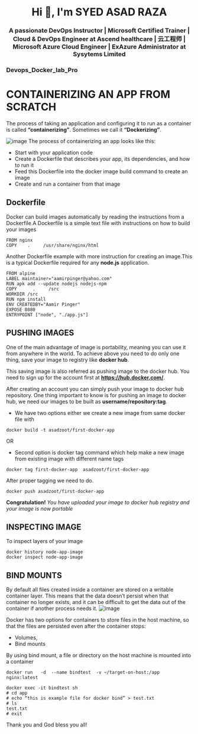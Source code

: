 <h1 align="center">Hi 👋, I'm SYED ASAD RAZA</h1>
<h3 align="center">A passionate DevOps Instructor | Microsoft Certified Trainer | Cloud & DevOps Engineer at Ascend healthcare | 云工程师 | Microsoft Azure Cloud Engineer | ExAzure Administrator at Sysytems Limited </h3>

### Devops_Docker_lab_Pro
# CONTAINERIZING AN APP FROM SCRATCH
The process of taking an application and configuring it to run as a container is called **“containerizing”**. Sometimes we call it **“Dockerizing”**.

![image](https://user-images.githubusercontent.com/71556060/196003045-e9c2872b-b5fb-4230-b19f-7e4ee8fe2c62.png)
The process of containerizing an app looks like this:
  - Start with your application code
  - Create a Dockerfile that describes your app, its dependencies, and how to run it
  - Feed this Dockerfile into the docker image build command to create an image
  - Create and run a container from that image

## Dockerfile
Docker can build images automatically by reading the instructions from a Dockerfile.A Dockerfile is a simple text file with instructions on how to build your images
````
FROM nginx
COPY    .     /usr/share/nginx/html
````

Another Dockerfile example with more instruction for creating an image.This is a typical Dockerfile required for any **node.js** application.
````
FROM alpine
LABEL maintainer="aamirpinger@yahoo.com"
RUN apk add --update nodejs nodejs-npm
COPY      .     /src
WORKDIR /src
RUN npm install
ENV CREATEDBY="Aamir Pinger"
EXPOSE 8080
ENTRYPOINT ["node", "./app.js"]
````
## PUSHING IMAGES
One of the main advantage of image is portability, meaning you can use it from anywhere in the world. To achieve above you need to do only one thing, save your image to registry like **docker hub**.

This saving image is also referred as pushing image to the docker hub. You need to sign up for the account first at **https://hub.docker.com/**.

After creating an account you can simply push your image to docker hub repository. One thing important to know is for pushing an image to docker hub, we need our images to be built as **username/repository:tag**.
  - We have two options either we create a new image from same docker file with 
  ````
  docker build -t asadzoot/first-docker-app
  ````
  OR 
  - Second option is docker tag command which help make a new image from existing image with different name tags
  ````
  docker tag first-docker-app  asadzoot/first-docker-app
  ````
After proper tagging we need to do.
````
docker push asadzoot/first-docker-app
````
**Congratulation!** _You have uploaded your image to docker hub registry and your image is now portable_

## INSPECTING IMAGE
To inspect layers of your image
````
docker history node-app-image
docker inspect node-app-image
````
## BIND MOUNTS

By default all files created inside a container are stored on a writable container layer. This means that the data doesn’t persist when that container no longer exists, and it can be difficult to get the data out of the container if another process needs it.
![image](https://user-images.githubusercontent.com/71556060/196003682-0d7a42e7-1972-4c6c-b244-513634937045.png)

Docker has two options for containers to store files in the host machine, so that the files are persisted even after the container stops: 
  - Volumes,
  - Bind mounts

By using bind mount, a file or directory on the host machine is mounted into a container
````
docker run   -d  --name bindtest  -v ~/target-on-host:/app  nginx:latest
````
````
docker exec -it bindtest sh
# cd app
# echo “this is example file for docker bind” > test.txt
# ls
test.txt
# exit
````


Thank you and God bless you all!




